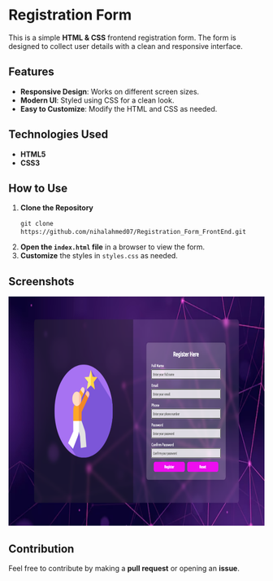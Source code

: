 # Registration Form

This is a simple **HTML & CSS** frontend registration form. The form is designed to collect user details with a clean and responsive interface.

## Features

- **Responsive Design**: Works on different screen sizes.
- **Modern UI**: Styled using CSS for a clean look.
- **Easy to Customize**: Modify the HTML and CSS as needed.

## Technologies Used

- **HTML5**
- **CSS3**

## How to Use

1. **Clone the Repository**  
   ```
   git clone https://github.com/nihalahmed07/Registration_Form_FrontEnd.git
   ```
2. **Open the `index.html` file** in a browser to view the form.
3. **Customize** the styles in `styles.css` as needed.

## Screenshots

<img src="assets/Screenshot.png" alt="Registration form" width="850" height="450">

## Contribution

Feel free to contribute by making a **pull request** or opening an **issue**.
